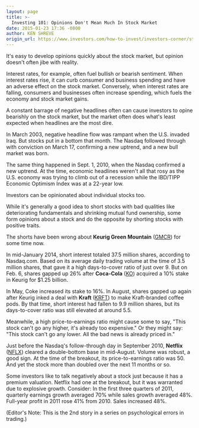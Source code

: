 ```yaml
---
layout: page
title: >-
  Investing 101: Opinions Don't Mean Much In Stock Market
date: 2015-01-23 17:36 -0800
author: KEN SHREVE
origin_url: https://www.investors.com/how-to-invest/investors-corner/stock-market-opinions-rarely-help
---
```





It's easy to develop opinions quickly about the stock market, but opinion doesn't often jibe with reality.

  

Interest rates, for example, often fuel bullish or bearish sentiment. When interest rates rise, it can curb consumer and business spending and have an adverse effect on the stock market. Conversely, when interest rates are falling, consumers and businesses often increase spending, which fuels the economy and stock market gains.

  

A constant barrage of negative headlines often can cause investors to opine bearishly on the stock market, but the market often does what's least expected when headlines are the most dire.

  

In March 2003, negative headline flow was rampant when the U.S. invaded Iraq. But stocks put in a bottom that month. The Nasdaq followed through with conviction on March 17, confirming a new uptrend, and a new bull market was born.

  

The same thing happened in Sept. 1, 2010, when the Nasdaq confirmed a new uptrend. At the time, economic headlines weren't all that rosy as the U.S. economy was trying to climb out of a recession while the IBD/TIPP Economic Optimism Index was at a 22-year low.

  

Investors can be opinionated about individual stocks too.

  

While it's generally a good idea to short stocks with bad qualities like deteriorating fundamentals and shrinking mutual fund ownership, some form opinions about a stock and do the opposite by shorting stocks with positive traits.

  

The shorts have been wrong about **Keurig Green Mountain** ([GMCR](https://research.investors.com/quote.aspx?symbol=GMCR)) for some time now.

  

In mid-January 2014, short interest totaled 37.5 million shares, according to Nasdaq.com. Based on its average daily trading volume at the time of 3.5 million shares, that gave it a high days-to-cover ratio of just over 9. But on Feb. 6, shares gapped up 26% after **Coca-Cola** ([KO](https://research.investors.com/quote.aspx?symbol=KO)) acquired a 10% stake in Keurig for \$1.25 billion.

  

In May, Coke increased its stake to 16%. In August, shares gapped up again after Keurig inked a deal with **Kraft** ([KRFT](https://research.investors.com/quote.aspx?symbol=KRFT)) to make Kraft-branded coffee pods. By that time, short interest had fallen to 9.9 million shares, but its days-to-cover ratio was still elevated at around 5.5.

  

Meanwhile, a high price-to-earnings ratio might cause some to say, "This stock can't go any higher, it's already too expensive." Or they might say: "This stock can't go any lower. All the bad news is already priced in."

  

Just before the Nasdaq's follow-through day in September 2010, **Netflix** ([NFLX](https://research.investors.com/quote.aspx?symbol=NFLX)) cleared a double-bottom base in mid-August. Volume was robust, a good sign. At the time of the breakout, its price-to-earnings ratio was 50. And yet the stock more than doubled over the next 11 months or so.

  

Some investors like to talk negatively about a stock just because it has a premium valuation. Netflix had one at the breakout, but it was warranted due to explosive growth. Consider: In the first three quarters of 2011, quarterly earnings growth averaged 70% while sales growth averaged 48%. Full-year profit in 2011 rose 41% from 2010. Sales increased 48%.

  

(Editor's Note: This is the 2nd story in a series on psychological errors in trading.)




